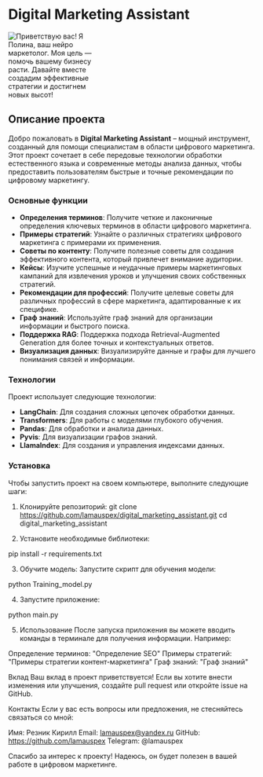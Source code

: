 # Digital Marketing Assistant

<div style="display: flex; align-items: center;">
    <img src="![resizedimage](https://github.com/user-attachments/assets/bc130e81-7605-4007-9664-ec144d62adac)
" alt="Приветствую вас! Я Полина, ваш нейро маркетолог. Моя цель — помочь вашему бизнесу расти. Давайте вместе создадим эффективные стратегии и достигнем новых высот!" style="max-width: 200px; margin-right: 20px;">
    <div>
        <h2></h2>
        <p></p>
    </div>
</div>

## Описание проекта

Добро пожаловать в **Digital Marketing Assistant** – мощный инструмент, созданный для помощи специалистам в области цифрового маркетинга. Этот проект сочетает в себе передовые технологии обработки естественного языка и современные методы анализа данных, чтобы предоставить пользователям быстрые и точные рекомендации по цифровому маркетингу.

### Основные функции

- **Определения терминов**: Получите четкие и лаконичные определения ключевых терминов в области цифрового маркетинга.
- **Примеры стратегий**: Узнайте о различных стратегиях цифрового маркетинга с примерами их применения.
- **Советы по контенту**: Получите полезные советы для создания эффективного контента, который привлечет внимание аудитории.
- **Кейсы**: Изучите успешные и неудачные примеры маркетинговых кампаний для извлечения уроков и улучшения своих собственных стратегий.
- **Рекомендации для профессий**: Получите целевые советы для различных профессий в сфере маркетинга, адаптированные к их специфике.
- **Граф знаний**: Используйте граф знаний для организации информации и быстрого поиска.
- **Поддержка RAG**: Поддержка подхода Retrieval-Augmented Generation для более точных и контекстуальных ответов.
- **Визуализация данных**: Визуализируйте данные и графы для лучшего понимания связей и информации.

### Технологии

Проект использует следующие технологии:
- **LangChain**: Для создания сложных цепочек обработки данных.
- **Transformers**: Для работы с моделями глубокого обучения.
- **Pandas**: Для обработки и анализа данных.
- **Pyvis**: Для визуализации графов знаний.
- **LlamaIndex**: Для создания и управления индексами данных.

### Установка

Чтобы запустить проект на своем компьютере, выполните следующие шаги:

1. Клонируйте репозиторий:
git clone https://github.com/lamauspex/digital_marketing_assistant.git
cd digital_marketing_assistant

2. Установите необходимые библиотеки:

pip install -r requirements.txt

3. Обучите модель: Запустите скрипт для обучения модели:

python Training_model.py

4. Запустите приложение:

python main.py

5. Использование
После запуска приложения вы можете вводить команды в терминале для получения информации. Например:

Определение терминов: "Определение SEO"
Примеры стратегий: "Примеры стратегии контент-маркетинга"
Граф знаний: "Граф знаний"


Вклад
Ваш вклад в проект приветствуется! Если вы хотите внести изменения или улучшения, создайте pull request или откройте issue на GitHub.

Контакты
Если у вас есть вопросы или предложения, не стесняйтесь связаться со мной:

Имя: Резник Кирилл
Email: lamauspex@yandex.ru
GitHub: https://github.com/lamauspex
Telegram: @lamauspex

Спасибо за интерес к проекту! Надеюсь, он будет полезен в вашей работе в цифровом маркетинге.


 
